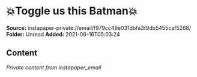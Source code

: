 # 💥Toggle us this Batman💥

**Source:** instapaper-private://email/f979cc49e031dbfa3f9db5455caf5268/
**Folder:** Unread
**Added:** 2021-06-16T05:03:24




## Content
*Private content from instapaper_email*
